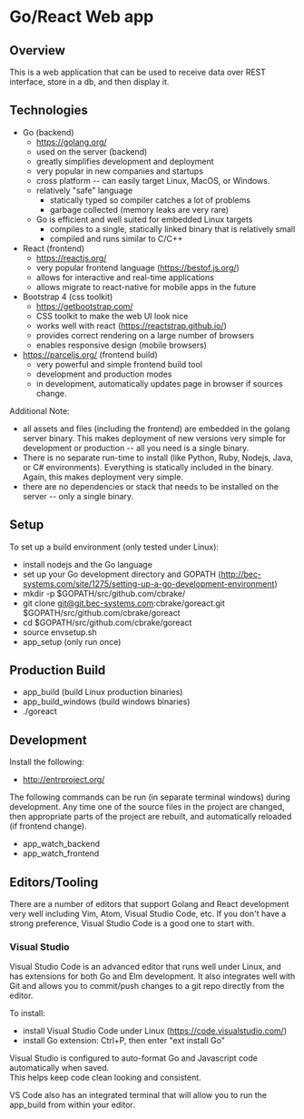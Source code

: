 # Go/React Web app

## Overview

This is a web application that can be used to receive data over REST interface, store in a db, and then display it.

## Technologies

* Go (backend)
  * https://golang.org/
  * used on the server (backend)
  * greatly simplifies development and deployment
  * very popular in new companies and startups
  * cross platform -- can easily target Linux, MacOS, or Windows.
  * relatively "safe" language
    * statically typed so compiler catches a lot of problems
    * garbage collected (memory leaks are very rare)
  * Go is efficient and well suited for embedded Linux targets
    * compiles to a single, statically linked binary that is relatively small
    * compiled and runs similar to C/C++
* React (frontend)
  * https://reactjs.org/
  * very popular frontend language (https://bestof.js.org/)
  * allows for interactive and real-time applications
  * allows migrate to react-native for mobile apps in the future
* Bootstrap 4 (css toolkit)
  * https://getbootstrap.com/
  * CSS toolkit to make the web UI look nice
  * works well with react (https://reactstrap.github.io/)
  * provides correct rendering on a large number of browsers
  * enables responsive design (mobile browsers)
* https://parceljs.org/ (frontend build)
  * very powerful and simple frontend build tool
  * development and production modes
  * in development, automatically updates page in browser if sources change.

Additional Note:

* all assets and files (including the frontend) are embedded in the golang server binary. This makes deployment of new versions very simple for development or production -- all you need is a single binary.
* There is no separate run-time to install (like Python, Ruby, Nodejs, Java, or C# environments). Everything is statically included in the binary. Again, this makes deployment very simple.
* there are no dependencies or stack that needs to be installed on the server -- only a single binary.

## Setup

To set up a build environment (only tested under Linux):

* install nodejs and the Go language
* set up your Go development directory and GOPATH (http://bec-systems.com/site/1275/setting-up-a-go-development-environment)
* mkdir -p $GOPATH/src/github.com/cbrake/
* git clone git@git.bec-systems.com:cbrake/goreact.git $GOPATH/src/github.com/cbrake/goreact
* cd $GOPATH/src/github.com/cbrake/goreact
* source envsetup.sh
* app_setup (only run once)

## Production Build

* app_build (build Linux production binaries)
* app_build_windows (build windows binaries)
* ./goreact

## Development

Install the following:
* http://entrproject.org/

The following commands can be run (in separate terminal windows) during development.
Any time one of the source files in the project are changed, then appropriate parts of
the project are rebuilt, and automatically reloaded (if frontend change).

* app_watch_backend
* app_watch_frontend

## Editors/Tooling

There are a number of editors that support Golang and React development very well including Vim, Atom, Visual Studio Code, etc. If you don't have a strong preference, Visual Studio Code is a good one to start with.

### Visual Studio

Visual Studio Code is an advanced editor that runs well under Linux, and has extensions for both Go and Elm development. It also integrates well with Git and allows you to commit/push changes to a git repo directly from the editor.

To install:

* install Visual Studio Code under Linux (https://code.visualstudio.com/)
* install Go extension: Ctrl+P, then enter "ext install Go"

Visual Studio is configured to auto-format Go and Javascript code automatically when saved.  
This helps keep code clean looking and consistent.

VS Code also has an integrated terminal that will allow you to run the app_build from within your editor.
